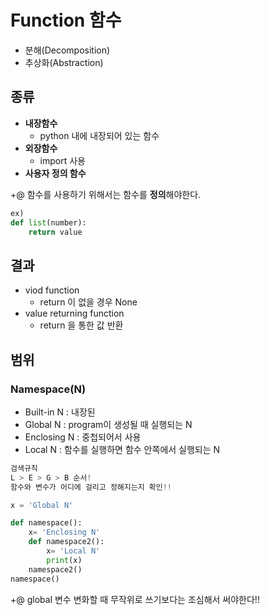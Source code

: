 # Function 함수

- 분해(Decomposition)
- 추상화(Abstraction)


## 종류

- **내장함수**
    - python 내에 내장되어 있는 함수
- **외장함수**
    - import 사용
- **사용자 정의 함수**

+@ 함수를 사용하기 위해서는 함수를 **정의**해야한다.

```python
ex)
def list(number):
	return value
```

## 결과

- viod function
    - return 이 없을 경우 None
- value returning function
    - return 을 통한 값 반환

## 범위

### Namespace(N)

- Built-in N : 내장된
- Global N : program이 생성될 때 실행되는 N
- Enclosing N : 중첩되어서 사용
- Local N : 함수를 실행하면 함수 안쪽에서 실행되는 N

```python
검색규칙
L > E > G > B 순서!
함수와 변수가 어디에 걸리고 정해지는지 확인!!
```

```python
x = 'Global N'

def namespace():
    x= 'Enclosing N'
    def namespace2():
        x= 'Local N'
        print(x)
    namespace2()
namespace()
```

+@ global 변수 변화할 때 무작위로 쓰기보다는 조심해서 써야한다!!